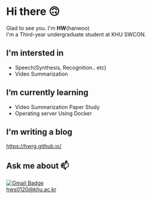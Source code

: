 # Hi there 🙃
Glad to see you. I'm __HW__(hanwoo)<br>
I'm a Third-year undergraduate student at KHU SWCON.<br>


## I'm intersted in
- Speech(Synthesis, Recognition.. etc)<br>
- Video Summarization<br>


## I’m currently learning
- Video Summarization Paper Study<br>
- Operating server Using Docker<br>


## I'm writing a blog
<https://hwrg.github.io/><br>


## Ask me about 📫
[![Gmail Badge](https://img.shields.io/badge/-Gmail-d14836?style=flat-square&logo=Gmail&logoColor=white&link=mailto:hws0120@khu.ac.kr)](mailto:hws0120@khu.ac.kr)<br>
hws0120@khu.ac.kr<br>

<!-- [![Anurag's github stats](https://github-readme-stats.vercel.app/api?username=hwRG)](https://github.com/anuraghazra/github-readme-stats) -->
